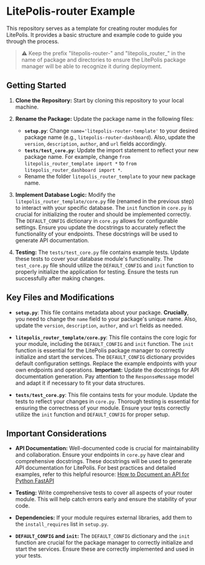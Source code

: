 # LitePolis-router Example

This repository serves as a template for creating router modules for LitePolis.  It provides a basic structure and example code to guide you through the process.

> :warning: Keep the prefix "litepolis-router-" and "litepolis_router_" in the name of package and directories to ensure the LitePolis package manager will be able to recognize it during deployment.

## Getting Started

1. **Clone the Repository:** Start by cloning this repository to your local machine.

2. **Rename the Package:**  Update the package name in the following files:
    * **`setup.py`**: Change `name='litepolis-router-template'` to your desired package name (e.g., `litepolis-router-dashboard`).  Also, update the `version`, `description`, `author`, and `url` fields accordingly.
    * **`tests/test_core.py`**: Update the import statement to reflect your new package name. For example, change `from litepolis_router_template import *` to `from litepolis_router_dashboard import *`.
    * Rename the folder `litepolis_router_template` to your new package name.

3. **Implement Database Logic:** Modify the `litepolis_router_template/core.py` file (renamed in the previous step) to interact with your specific database.  The `init` function in `core.py` is crucial for initializing the router and should be implemented correctly.  The `DEFAULT_CONFIG` dictionary in `core.py` allows for configurable settings. Ensure you update the docstrings to accurately reflect the functionality of your endpoints.  These docstrings will be used to generate API documentation.

4. **Testing:** The `tests/test_core.py` file contains example tests. Update these tests to cover your database module's functionality.  The `test_core.py` file should utilize the `DEFAULT_CONFIG` and `init` function to properly initialize the application for testing. Ensure the tests run successfully after making changes.

## Key Files and Modifications

* **`setup.py`**:  This file contains metadata about your package.  **Crucially**, you need to change the `name` field to your package's unique name.  Also, update the `version`, `description`, `author`, and `url` fields as needed.

* **`litepolis_router_template/core.py`**: This file contains the core logic for your module, including the `DEFAULT_CONFIG` and `init` function.  The `init` function is essential for the LitePolis package manager to correctly initialize and start the services.  The `DEFAULT_CONFIG` dictionary provides default configuration settings.  Replace the example endpoints with your own endpoints and operations.  **Important:** Update the docstrings for API documentation generation.  Pay attention to the `ResponseMessage` model and adapt it if necessary to fit your data structures.

* **`tests/test_core.py`**: This file contains tests for your module.  Update the tests to reflect your changes in `core.py`.  Thorough testing is essential for ensuring the correctness of your module.  Ensure your tests correctly utilize the `init` function and `DEFAULT_CONFIG` for proper setup.

## Important Considerations

* **API Documentation:**  Well-documented code is crucial for maintainability and collaboration.  Ensure your endpoints in `core.py` have clear and comprehensive docstrings. These docstrings will be used to generate API documentation for LitePolis. For best practices and detailed examples, refer to this helpful resource: [How to Document an API for Python FastAPI](https://medium.com/codex/how-to-document-an-api-for-python-fastapi-best-practices-for-maintainable-and-readable-code-a183a3f7f036)

* **Testing:**  Write comprehensive tests to cover all aspects of your router module.  This will help catch errors early and ensure the stability of your code.

* **Dependencies:**  If your module requires external libraries, add them to the `install_requires` list in `setup.py`.
* **`DEFAULT_CONFIG` and `init`:** The `DEFAULT_CONFIG` dictionary and the `init` function are crucial for the package manager to correctly initialize and start the services. Ensure these are correctly implemented and used in your tests.


